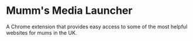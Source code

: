 # Mumm's Media Launcher
A Chrome extension that provides easy access to some of the most helpful websites for mums in the UK.
